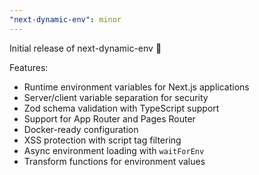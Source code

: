 ```yaml
---
"next-dynamic-env": minor
---
```


Initial release of next-dynamic-env 🚀

Features:
- Runtime environment variables for Next.js applications
- Server/client variable separation for security
- Zod schema validation with TypeScript support
- Support for App Router and Pages Router
- Docker-ready configuration
- XSS protection with script tag filtering
- Async environment loading with `waitForEnv`
- Transform functions for environment values